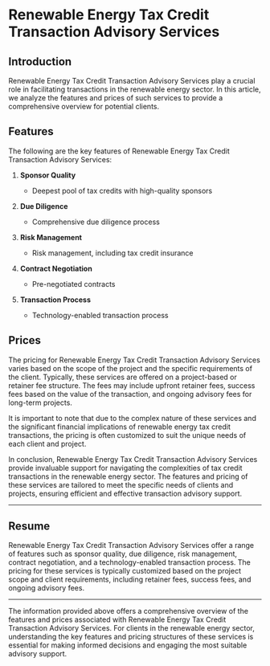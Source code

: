 # Renewable Energy Tax Credit Transaction Advisory Services

## Introduction
Renewable Energy Tax Credit Transaction Advisory Services play a crucial role in facilitating transactions in the renewable energy sector. In this article, we analyze the features and prices of such services to provide a comprehensive overview for potential clients.

## Features
The following are the key features of Renewable Energy Tax Credit Transaction Advisory Services:

1. **Sponsor Quality**
   - Deepest pool of tax credits with high-quality sponsors

2. **Due Diligence**
   - Comprehensive due diligence process

3. **Risk Management**
   - Risk management, including tax credit insurance

4. **Contract Negotiation**
   - Pre-negotiated contracts

5. **Transaction Process**
   - Technology-enabled transaction process

## Prices
The pricing for Renewable Energy Tax Credit Transaction Advisory Services varies based on the scope of the project and the specific requirements of the client. Typically, these services are offered on a project-based or retainer fee structure. The fees may include upfront retainer fees, success fees based on the value of the transaction, and ongoing advisory fees for long-term projects.

It is important to note that due to the complex nature of these services and the significant financial implications of renewable energy tax credit transactions, the pricing is often customized to suit the unique needs of each client and project.

In conclusion, Renewable Energy Tax Credit Transaction Advisory Services provide invaluable support for navigating the complexities of tax credit transactions in the renewable energy sector. The features and pricing of these services are tailored to meet the specific needs of clients and projects, ensuring efficient and effective transaction advisory support.

---

## Resume
Renewable Energy Tax Credit Transaction Advisory Services offer a range of features such as sponsor quality, due diligence, risk management, contract negotiation, and a technology-enabled transaction process. The pricing for these services is typically customized based on the project scope and client requirements, including retainer fees, success fees, and ongoing advisory fees.

---

The information provided above offers a comprehensive overview of the features and prices associated with Renewable Energy Tax Credit Transaction Advisory Services. For clients in the renewable energy sector, understanding the key features and pricing structures of these services is essential for making informed decisions and engaging the most suitable advisory support.